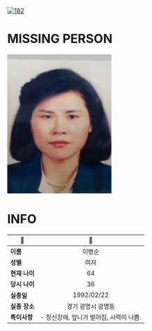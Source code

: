 [![182](https://img.shields.io/badge/%EC%8B%A4%EC%A2%85%EC%8B%A0%EA%B3%A0%EB%8A%94%20%EA%B5%AD%EB%B2%88%EC%97%86%EC%9D%B4-182-blue)](http://safe182.go.kr/index.do)

# MISSING PERSON

<img src="./missing_person.jpg">

# INFO

|🔑|💎|
|--|:--:|
|**이름**|이병순|
|**성별**|여자|
|**현재 나이**|64|
|**당시 나이**|36|
|**실종일**|1992/02/22|
|**실종 장소**|경기 광명시 광명동 |
|**특이사항**|- 정신장애, 앞니가 벌어짐, 시력이 나쁨.|
